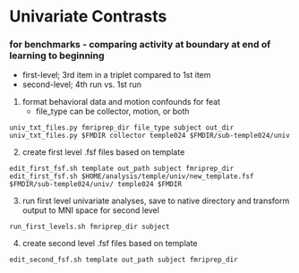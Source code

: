 # Univariate Contrasts

### for benchmarks - comparing activity at boundary at end of learning to beginning
* first-level; 3rd item in a triplet compared to 1st item
* second-level; 4th run vs. 1st run
1. format behavioral data and motion confounds for feat
   * file_type can be collector, motion, or both
```
univ_txt_files.py fmriprep_dir file_type subject out_dir
univ_txt_files.py $FMDIR collector temple024 $FMDIR/sub-temple024/univ
```
2. create first level .fsf files based on template
```
edit_first_fsf.sh template out_path subject fmriprep_dir
edit_first_fsf.sh $HOME/analysis/temple/univ/new_template.fsf $FMDIR/sub-temple024/univ/ temple024 $FMDIR
```
3. run first level univariate analyses, save to native directory and transform output to MNI space for second level
```
run_first_levels.sh fmriprep_dir subject
```
4. create second level .fsf files based on template
```
edit_second_fsf.sh template out_path subject fmriprep_dir
```
